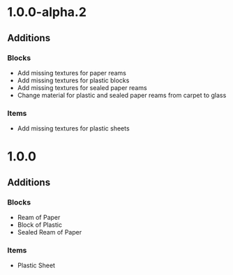 # 1.0.0-alpha.2

## Additions

### Blocks

- Add missing textures for paper reams
- Add missing textures for plastic blocks
- Add missing textures for sealed paper reams
- Change material for plastic and sealed paper reams from carpet to glass

### Items

- Add missing textures for plastic sheets

# 1.0.0

## Additions

### Blocks

- Ream of Paper
- Block of Plastic
- Sealed Ream of Paper

### Items

- Plastic Sheet
